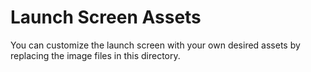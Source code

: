 # Launch Screen Assets

You can customize the launch screen with your own desired assets by replacing the image files in this directory.

